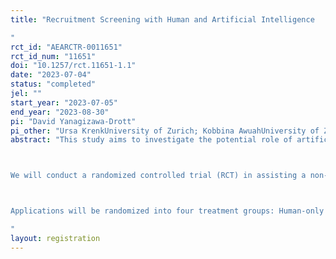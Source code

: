 ```yaml
---
title: "Recruitment Screening with Human and Artificial Intelligence
"
rct_id: "AEARCTR-0011651"
rct_id_num: "11651"
doi: "10.1257/rct.11651-1.1"
date: "2023-07-04"
status: "completed"
jel: ""
start_year: "2023-07-05"
end_year: "2023-08-30"
pi: "David Yanagizawa-Drott"
pi_other: "Ursa KrenkUniversity of Zurich; Kobbina AwuahUniversity of Zurich"
abstract: "This study aims to investigate the potential role of artificial intelligence (AI) in assisting in the screening for labor in the recruitment process, with the use of generative large language models.

We will conduct a randomized controlled trial (RCT) in assisting a non-profit organization in recruiting talent – teachers – within the education sector in a sub-Saharan country. The experiment will involve human evaluators who assess incoming applications for the NGO's fellowship program, with or without the assistance of AI. The human evaluators are tasked to screen applications and decide who continues to the next in-depth interview phase, based on a set of criteria deemed desirable to the organization. We give the same task to the generative AI using prompts. We will explore the disagreement between human and AI in evaluating applications, the human behavioral responses under the AI-assistance in terms of effort and application grading, and the quality of candidates among those that are passed onto the interview phase.

Applications will be randomized into four treatment groups: Human-only (control); Human with AI score assistance; Human with AI score and rationale assistance, and; AI-only. The treatment group will determine whether the evaluator will receive AI assistance in scoring an application and what score (AI-generated or evaluator-determined) will be used to select applicants. In addition to behavioral responses by human evaluators when assisted, we will compare the efficiency of AI-only and AI-assisted recruitment to human-only screening, focusing on the quality of selected applicants, screening costs, and speed. 
"
layout: registration
---
```


